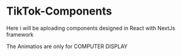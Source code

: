 # TikTok-Components
Here i will be aploading components designed in React with NextJs framework 

The Animatios are only for COMPUTER DISPLAY
